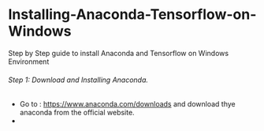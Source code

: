 # Installing-Anaconda-Tensorflow-on-Windows
Step by Step guide to install Anaconda and Tensorflow on Windows Environment



###### Step 1: Download and Installing Anaconda.

   * Go to : https://www.anaconda.com/downloads
      and download thye anaconda from the official website.
   * 

